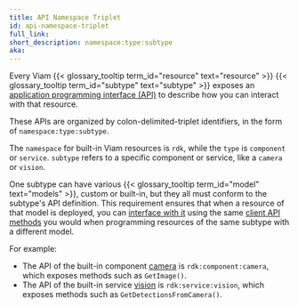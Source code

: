 ```yaml
---
title: API Namespace Triplet
id: api-namespace-triplet
full_link:
short_description: namespace:type:subtype
aka:
---
```


Every Viam {{< glossary_tooltip term_id="resource" text="resource" >}} {{< glossary_tooltip term_id="subtype" text="subtype" >}} exposes an [application programming interface (API)](https://en.wikipedia.org/wiki/API) to describe how you can interact with that resource.

These APIs are organized by colon-delimited-triplet identifiers, in the form of `namespace:type:subtype`.

The `namespace` for built-in Viam resources is `rdk`, while the `type` is `component` or `service`.
`subtype` refers to a specific component or service, like a `camera` or `vision`.

One subtype can have various {{< glossary_tooltip term_id="model" text="models" >}}, custom or built-in, but they all must conform to the subtype's API definition.
This requirement ensures that when a resource of that model is deployed, you can [interface with it](/build/program/) using the same [client API methods](/build/program/apis/) you would when programming resources of the same subtype with a different model.

For example:

- The API of the built-in component [camera](/components/camera/) is `rdk:component:camera`, which exposes methods such as `GetImage()`.
- The API of the built-in service [vision](/ml/vision/) is `rdk:service:vision`, which exposes methods such as `GetDetectionsFromCamera()`.
